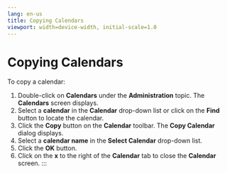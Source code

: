 ```yaml
---
lang: en-us
title: Copying Calendars
viewport: width=device-width, initial-scale=1.0
---
```


#  Copying Calendars

To copy a calendar:

1.  Double-click on **Calendars** under the **Administration** topic.
    The **Calendars** screen displays.
2.  Select a **calendar** in the **Calendar** drop-down list or click on
    the **Find** button to locate the calendar.
3.  Click the **Copy** button on the **Calendar** toolbar. The **Copy
    Calendar** dialog displays.
4.  Select a **calendar name** in the **Select Calendar** drop-down
    list.
5.  Click the **OK** button.
6.  Click on the **x** to the right of the **Calendar** tab to close the
    **Calendar** screen.
:::

 

